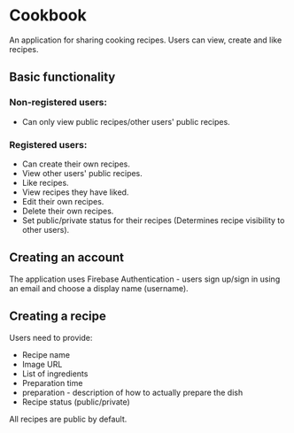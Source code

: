 # Cookbook

An application for sharing cooking recipes. Users can view, create and like recipes.

## Basic functionality

### Non-registered users:
- Can only view public recipes/other users' public recipes.

### Registered users:
- Can create their own recipes.
- View other users' public recipes.
- Like recipes.
- View recipes they have liked.
- Edit their own recipes.
- Delete their own recipes.
- Set public/private status for their recipes (Determines recipe visibility to other users).

## Creating an account
The application uses Firebase Authentication - users sign up/sign in using an email and choose a display name (username).

## Creating a recipe
Users need to provide:
- Recipe name
- Image URL
- List of ingredients
- Preparation time
- preparation - description of how to actually prepare the dish
- Recipe status (public/private)

All recipes are public by default.